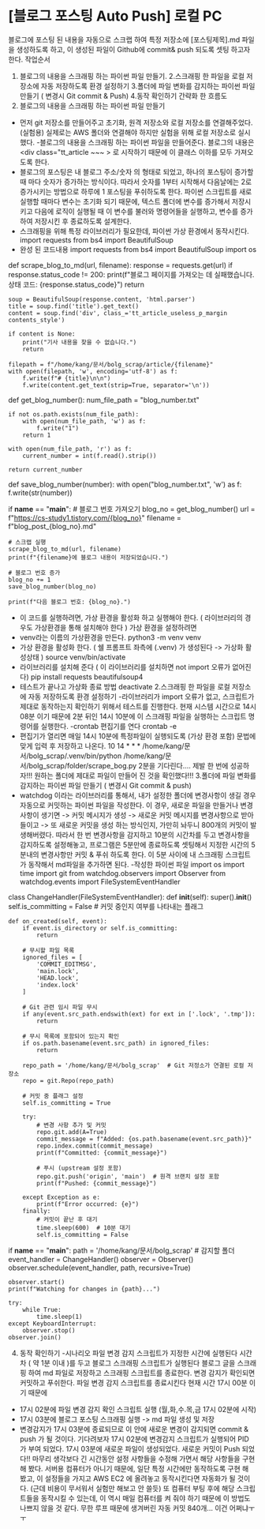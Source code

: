 # [블로그 포스팅 Auto Push] 로컬 PC

블로그에 포스팅 된 내용을 자동으로 스크랩 하여 특정 저장소에 [포스팅제목].md 파일을 생성하도록 하고,
이 생성된 파일이 Github에 commit& push 되도록 셋팅 하고자 한다.
작업순서
1. 블로그의 내용을 스크래핑 하는 파이썬 파일 만들기.
2.스크래핑 한 파일을 로컬 저장소에 자동 저장하도록 환경 설정하기
3.폴더에 파일 변화를 감지하는 파이썬 파일 만들기 ( 변경시 Git commit & Push)
4.동작 확인하기
간략화 한 흐름도
1. 블로그의 내용을 스크래핑 하는 파이썬 파일 만들기
- 먼저 git 저장소를 만들어주고 초기화, 원격 저장소와 로컬 저장소를 연결해주었다. (실험용)
실제로는 AWS 폴더와 연결해야 하지만 실험을 위해 로컬 저장소로 실시했다.
-블로그의 내용을 스크래핑 하는 파이썬 파일을 만들어준다. 블로그의 내용은 <div class="tt_article ~~~ > 로 시작하기 때문에 이 클래스 이하를 모두 가져오도록 한다.
- 블로그의 포스팅은
내 블로그 주소/숫자
의 형태로 되었고, 하나의 포스팅이 증가할 때 마다 숫자가 증가하는 방식이다. 따라서 숫자를 1부터 시작해서 다음날에는 2로 증가시키는 방법으로 하루에 1 포스팅을 푸쉬하도록 한다.
파이썬 스크립트를 새로 실행할 때마다 변수는 초기화 되기 때문에, 텍스트 폴더에 변수를 증가해서 저장시키고 다음에 로직이 실행될 때 이 변수를 불러와 명령어들을 실행하고, 변수를 증가하여 저장시킨 후 종료하도록 설계한다.
- 스크래핑을 위해 특정 라이브러리가 필요한데, 파이썬 가상 환경에서 동작시킨다.
import requests
from bs4 import BeautifulSoup
- 완성 된 코드내용
import requests
from bs4 import BeautifulSoup
import os

def scrape_blog_to_md(url, filename):
    response = requests.get(url)
    if response.status_code != 200:
        print(f"블로그 페이지를 가져오는 데 실패했습니다. 상태 코드: {response.status_code}")
        return

    soup = BeautifulSoup(response.content, 'html.parser')
    title = soup.find('title').get_text()
    content = soup.find('div', class_='tt_article_useless_p_margin contents_style')

    if content is None:
        print("기사 내용을 찾을 수 없습니다.")
        return

    filepath = f"/home/kang/문서/bolg_scrap/article/{filename}"
    with open(filepath, 'w', encoding='utf-8') as f:
        f.write(f"# {title}\n\n")
        f.write(content.get_text(strip=True, separator='\n'))

def get_blog_number():
    num_file_path = "blog_number.txt"

    if not os.path.exists(num_file_path):
        with open(num_file_path, 'w') as f:
            f.write("1")
        return 1

    with open(num_file_path, 'r') as f:
        current_number = int(f.read().strip())

    return current_number

def save_blog_number(number):
    with open("blog_number.txt", 'w') as f:
        f.write(str(number))

if __name__ == "__main__":
    # 블로그 번호 가져오기
    blog_no = get_blog_number()
    url = f"https://cs-study1.tistory.com/{blog_no}"
    filename = f"blog_post_{blog_no}.md"

    # 스크랩 실행
    scrape_blog_to_md(url, filename)
    print(f"{filename}에 블로그 내용이 저장되었습니다.")

    # 블로그 번호 증가
    blog_no += 1
    save_blog_number(blog_no)

    print(f"다음 블로그 번호: {blog_no}.")
- 이 코드를 실행하려면, 가상 환경을 활성화 하고 실행해야 한다. ( 라이브러리의 경우도 가상환경을 통해 설치해야 한다 )
가상 환경을 설정하려면
- venv라는 이름의 가상환경을 만든다.
python3 -m venv venv
- 가상 환경을 활성화 한다. ( 쉘 프롬프트 좌측에 (.venv) 가 생성된다 -> 가상화 활성상태 )
source venv/bin/activate
- 라이브러리를 설치해 준다 ( 이 라이브러리를 설치하면 not import 오류가 없어진다)
pip install requests beautifulsoup4
- 테스트가 끝나고 가상화 종료 방법
deactivate
2.스크래핑 한 파일을 로컬 저장소에 자동 저장하도록 환경 설정하기
-라이브러리가 import 오류가 없고, 스크립트가 제대로 동작하는지 확인하기 위해서 테스트를 진행한다.
현재 시스템 시간으로 14시 08분 이기 때문에 2분 뒤인 14시 10분에 이 스크래핑 파일을 실행하는 스크립트 명령어를 실행한다.
-crontab 편집기를 연다
crontab -e
- 편집기가 열리면 매일 14시 10분에 특정파일이 실행되도록 (가상 환경 포함) 문법에 맞게 입력 후 저장하고 나온다.
10 14 * * * /home/kang/문서/bolg_scrap/.venv/bin/python /home/kang/문서/bolg_scrap/folder/scrape_bog.py
2분을 기다린다....
제발 한 번에 성공하자!!!
원하는 폴더에 제대로 파일이 만들어 진 것을 확인했다!!!
3.폴더에 파일 변화를 감지하는 파이썬 파일 만들기 ( 변경시 Git commit & push)
- watchdog 이라는 라이브러리를 통해서, 내가 설정한 폴더에 변경사항이 생길 경우 자동으로 커밋하는 파이썬 파일을 작성한다.
이 경우, 새로운 파일을 만들거나 변경사항이 생기면 -> 커밋 메시지가 생성 -> 새로운 커밋 메시지를 변경사항으로 받아들이고 -> 또 새로운 커밋을 생성 하는 방식인지, 가만히 놔두니 800개의 커밋이 발생해버렸다.
따라서 한 번 변경사항을 감지하고 10분의 시간차를 두고 변경사항을 감지하도록 설정해놓고, 프로그램은 5분만에 종료하도록 셋팅해서 지정한 시간의 5분내의 변경사항만 커밋 & 푸쉬 하도록 한다.
이 5분 사이에 내 스크래핑 스크립트가 동작해서 md파일을 추가하면 된다.
-작성한 파이썬 파일
import os
import time
import git
from watchdog.observers import Observer
from watchdog.events import FileSystemEventHandler

class ChangeHandler(FileSystemEventHandler):
    def __init__(self):
        super().__init__()
        self.is_committing = False  # 커밋 중인지 여부를 나타내는 플래그

    def on_created(self, event):
        if event.is_directory or self.is_committing:
            return

        # 무시할 파일 목록
        ignored_files = [
            'COMMIT_EDITMSG',
            'main.lock',
            'HEAD.lock',
            'index.lock'
        ]

        # Git 관련 임시 파일 무시
        if any(event.src_path.endswith(ext) for ext in ['.lock', '.tmp']):
            return

        # 무시 목록에 포함되어 있는지 확인
        if os.path.basename(event.src_path) in ignored_files:
            return

        repo_path = '/home/kang/문서/bolg_scrap'  # Git 저정소가 연결된 로컬 저장소
        repo = git.Repo(repo_path)

        # 커밋 중 플래그 설정
        self.is_committing = True

        try:
            # 변경 사항 추가 및 커밋
            repo.git.add(A=True)
            commit_message = f"Added: {os.path.basename(event.src_path)}"
            repo.index.commit(commit_message)
            print(f"Committed: {commit_message}")

            # 푸시 (upstream 설정 포함)
            repo.git.push('origin', 'main')  # 원격 브랜치 설정 포함
            print(f"Pushed: {commit_message}")

        except Exception as e:
            print(f"Error occurred: {e}")
        finally:
            # 커밋이 끝난 후 대기
            time.sleep(600)  # 10분 대기
            self.is_committing = False

if __name__ == "__main__":
    path = '/home/kang/문서/bolg_scrap'  # 감지할 폴더
    event_handler = ChangeHandler()
    observer = Observer()
    observer.schedule(event_handler, path, recursive=True)

    observer.start()
    print(f"Watching for changes in {path}...")

    try:
        while True:
            time.sleep(1)
    except KeyboardInterrupt:
        observer.stop()
    observer.join()
4. 동작 확인하기
-시나리오
파일 변경 감지 스크립트가 지정한 시간에 실행된다
시간차 ( 약 1분 이내 )를 두고 블로그 스크래핑 스크립트가 실행된다
블로그 글을 스크래핑 하여 md 파일로 저장하고 스크래핑 스크립트를 종료한다.
변경 감지가 확인되면 커밋하고 푸쉬한다.
파일 변경 감지 스크립트를 종료시킨다
현재 시간 17시 00분 이기 때문에
- 17시 02분에 파일 변경 감지 확인 스크립트 실행 (월,화,수.목,금 17시 02분에 시작)
- 17시 03분에 블로그 포스팅 스크래핑 실행 -> md 파일 생성 및 저장
- 변경감지가 17시 03분에 종료되므로 이 안에 새로운 변경이 감지되면 commit & push 가 될 것이다.
기다려보자
17시 02분에 변경감지 스크립트가 실행되어 PID 가 부여 되었다.
17시 03분에 새로운 파일이 생성되었다.
새로운 커밋이 Push 되었다!!
마무리
생각보다 긴 시간동안 설정 사항들을 수정해 가면서 해당 사항들을 구현해 봤다.
서버용 컴퓨터가 아니기 때문에, 일단 특정 시간에만 동작하도록 구현 해 봤고, 이 설정들을 가지고 AWS EC2 에 올려놓고 동작시킨다면 자동화가 될 것이다. (근데 비용이 무서워서 실험만 해보고 안 쓸듯)
또 컴퓨터 부팅 후에 해당 스크립트들을 동작시킬 수 있는데, 이 역시 매일 컴퓨터를 켜 줘야 하기 때문에 이 방법도 나쁘지 않을 것 같다.
무한 루프 때문에 생겨버린 자동 커밋 840개... 이건 어쩌냐ㅜㅜ